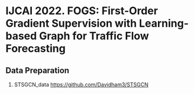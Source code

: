 # IJCAI 2022. FOGS: First-Order Gradient Supervision with Learning-based Graph for Traffic Flow Forecasting

## Data Preparation
1. STSGCN_data
https://github.com/Davidham3/STSGCN
